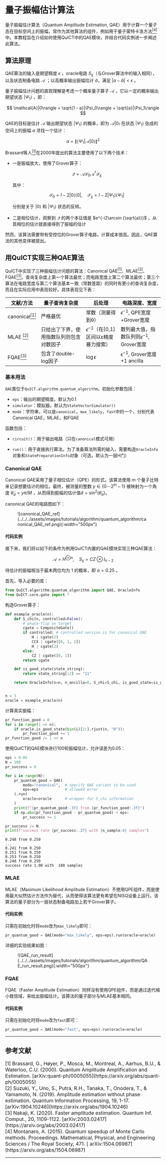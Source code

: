 # 量子振幅估计算法

量子振幅估计算法（Quantum Amplitude Estimation, QAE）用于计算一个量子态在目标空间上的振幅，常作为其他算法的组件，例如用于量子蒙特卡洛方法[<sup>[4]</sup>](#refer4)中。本教程旨在介绍如何使用QuICT中的QAE模块，并结合代码实例进一步阐述此算法。

## 算法原理 

QAE算法的输入是期望精度 $\epsilon$ ，oracle电路 $S_\chi$（与Grover算法中的输入相同），以及状态制备电路 $\mathcal{A}$ ；以高概率输出振幅估计 $\tilde a$，满足 $|a-\tilde a|<\epsilon$ 。

量子振幅估计问题的直观理解是考虑一个概率量子算子 $\mathcal{A}$ ，它以一定的概率输出期望状态 $|\Psi_1\rangle$ ，即：

$$
\mathcal{A}|0\rangle = \sqrt{1 - a}|\Psi_0\rangle + \sqrt{a}|\Psi_1\rangle
$$

QAE的目标是估计 $\mathcal{A}$ 输出期望状态 $|\Psi_1\rangle$ 的概率，即为 $\mathcal{A} | 0\rangle$ 在状态 $|\Psi_1\rangle$ 张成的空间上的振幅 $a$ 寻找一个估计：

$$
a = \|\langle\Psi_1 | \mathcal{A} | 0\rangle\|^2
$$

Brassard等人[<sup>[1]</sup>](#refer1)在2000年提出的算法主要使用了以下两个技术：

- 一是振幅放大，使用了Grover算子：

    $$
    \mathcal{Q} = \mathcal{A}\mathcal{S}_0\mathcal{A}^\dagger\mathcal{S}_{\chi}
    $$

    其中：

    $$
    \mathcal{S}_0=I-2|0⟩⟨0|, \quad \mathcal{S}_{\chi}=I-2|\Psi_1⟩⟨\Psi_1|
    $$

    分别是关于 $|0\rangle$ 和 $|\Psi_1\rangle$ 状态的反转。

- 二是相位估计，观察到 $\mathcal{Q}$ 的两个本征值是 $e^{-i2\arcsin {\sqrt{a}}}$ ，从其相位的估计就直接得到了振幅的估计

然而，该算法需要带有受控位的Grover算子电路，计算成本很高。因此，QAE算法的其他变体被提出。

## 用QuICT实现三种QAE算法

QuICT中实现了三种振幅估计问题的算法：Canonical QAE[<sup>[1]</sup>](#refer1)、MLAE[<sup>[2]</sup>](#refer2)、FQAE[<sup>[3]</sup>](#refer3)。查询复杂度上第一个算法最优；而电路宽度上第二个算法最优；第三个算法在电路宽度与第二个算法基本一致（常数差距）的同时有更小的查询复杂度，而且在实际应用中表现较好。具体表现见下表：

| 文献/方法                          | 量子查询复杂度                           | 后处理                                        | 电路深度、宽度                                    |
| ---------------------------------- | ---------------------------------------- | --------------------------------------------- | ------------------------------------------------- |
| canonical[<sup>[1]</sup>](#refer1) | 严格最优                                 | 常数（测量得到θ）                             | $\epsilon^{-1}$, QPE宽度+Grover宽度               |
| MLAE [<sup>[2]</sup>](#refer2)     | 只给出了下界，使用指数队列则包含对数因子 | $\epsilon^{-1}$（在[0,1]区间以ε精度暴力搜索） | 数列最大值，指数队列则$\epsilon^{-1}$, Grover宽度 |
| FQAE[<sup>[3]</sup>](#refer3)      | 包含了double-log因子                     | $\log \epsilon$                               | $\epsilon^{-1}$, Grover宽度+1 ancilla             |

### 基本用法

`QAE`类位于`QuICT.algorithm.quantum_algorithm`。初始化参数包括：

- `eps`：输出的期望精度。默认为0.1
- `simulator`：模拟器。默认为`StateVectorSimulator()`
- `mode`：字符串，可以是`canonical`，`max_likely`，`fast`中的一个，分别代表Canonical QAE，MLAE，和FQAE

函数包括：

- `circuit()`：用于输出电路（只在`canonical`模式可用）

- `run()`：用于直接执行算法。为了准备算法所需的输入，需要构造`OracleInfo`对象和`StatePreparationInfo`对象（可选，默认为一层H门）

### Canonical QAE

Canonical QAE采用了量子相位估计（QPE）的形式。该算法使用 $m$ 个量子比特来记录想要估计的相位。最终，被测量的整数 $y\in\{0\cdots 2^m - 1\}$ 被映射为一个角度 $\tilde θ_a = y\pi/M$ ，从而得到振幅的估计值$\tilde a =\sin^2(\tilde\theta_a)$。

canonical QAE的电路图如下：

<figure markdown>
![canonical_QAE_ref](../../../assets/images/tutorials/algorithm/quantum_algorithm/canonical_QAE_ref.png){:width="500px"}
</figure>

#### 代码实例

接下来，我们将以如下的条件为例用QuICT内置的QAE模块实现三种QAE算法：

$$
\mathcal{A}=H^{\otimes n}, \quad S_\chi=CZ \otimes I_{n-2}
$$

待估计的振幅相当于最末两位均为 $1$ 的概率，即 $a=0.25$ 。

首先，导入必要的库：

``` python
from QuICT.algorithm.quantum_algorithm import QAE, OracleInfo
from QuICT.core.gate import *
```

构造Grover算子：

``` python
def example_oracle(n):
    def S_chi(n, controlled=False):
        # phase-flip on target
        cgate = CompositeGate()
        if controlled: # controlled version is for canonical QAE
            H | cgate(2)
            CCX | cgate([0, 1, 2])
            H | cgate(2)
        else:
            CZ | cgate([0, 1])
        return cgate

    def is_good_state(state_string):
        return state_string[:2] == "11"

    return OracleInfo(n=n, n_ancilla=0, S_chi=S_chi, is_good_state=is_good_state)


n = 3
oracle = example_oracle(n)
```

计算真实振幅：

``` python
pr_function_good = 0
for i in range(1 << n):
    if oracle.is_good_state(bin(i)[2:].rjust(n, "0")):
        pr_function_good += 1
pr_function_good /= 1 << n

```

使用QuICT的QAE模块进行100轮振幅估计，允许误差为0.05：

``` python
eps = 0.05
N = 100
pr_success = 0

for i in range(N):
    pr_quantum_good = QAE(
        mode="canonical",  # specify QAE variant to be used
        eps=eps            # allowed error
    ).run(
        oracle=oracle      # wrapper for S_chi information
    )
    print(f"{pr_quantum_good:.3f} from {pr_function_good:.3f}")
    if np.abs(pr_function_good - pr_quantum_good) < eps:
        pr_success += 1

pr_success /= N
print(f"success rate {pr_success:.2f} with {n_sample:4} samples")
```

```
0.248 from 0.250
...
0.241 from 0.250
0.251 from 0.250
0.253 from 0.250
0.248 from 0.250
success rate 1.00 with  100 samples
```

### MLAE

MLAE（Maximum Likelihood Amplitude Estimation）不使用QPE组件，而是使用最大似然估计方法作为替代，从而使得该算法更有希望在NISQ设备上运行。该算法的量子部分为一层状态制备电路加上若干Grover算子。

#### 代码实例

只需在初始化时将`mode`改为`max_likely`即可：

``` python
pr_quantum_good = QAE(mode="max_likely", eps=eps).run(oracle=oracle)
```

详细的实验结果如图：

<figure markdown>
![QAE_run_result](../../../assets/images/tutorials/algorithm/quantum_algorithm/QAE_run_result.png){:width="500px"}
</figure>

### FQAE

FQAE（Faster Amplitude Estimation）同样没有使用QPE组件，而是通过迭代缩小致信域，来给出振幅估计。该算法的量子部分与MLAE基本相同。

#### 代码实例

只需在初始化时将`mode`改为`fast`即可：


``` python
pr_quantum_good = QAE(mode="fast", eps=eps).run(oracle=oracle)
```

---

## 参考文献

<div id="refer1"></div>
<font size=3>
[1] Brassard, G., Høyer, P., Mosca, M., Montreal, A., Aarhus, B.U., & Waterloo, C.U. (2000). Quantum Amplitude Amplification and Estimation. [arXiv:quant-ph/0005055](https://arxiv.org/abs/quant-ph/0005055)
</font>

<div id="refer2"></div>
<font size=3>
[2] Suzuki, Y., Uno, S., Putra, R.H., Tanaka, T., Onodera, T., & Yamamoto, N. (2019). Amplitude estimation without phase estimation. Quantum Information Processing, 19, 1-17. [arXiv:1904.10246](https://arxiv.org/abs/1904.10246)
</font>

<div id="refer3"></div>
<font size=3>
[3] Nakaji, K. (2020). Faster amplitude estimation. Quantum Inf. Comput., 20, 1109-1122. [arXiv:2003.02417](https://arxiv.org/abs/2003.02417)
</font>

<div id="refer4"></div>
<font size=3>
[4] Montanaro, A. (2015). Quantum speedup of Monte Carlo methods. Proceedings. Mathematical, Physical, and Engineering Sciences / The Royal Society, 471. [	arXiv:1504.06987](https://arxiv.org/abs/1504.06987)
</font>

---
